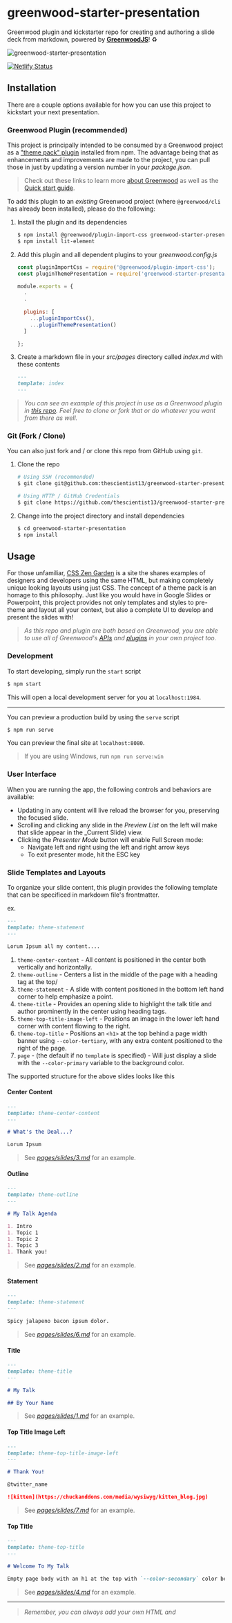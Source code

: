 # greenwood-starter-presentation

Greenwood plugin and kickstarter repo for creating and authoring a slide deck from markdown, powered by [**GreenwoodJS**](https://www.greenwoodjs.io/)!  ♻️

![greenwood-starter-presentation](./.github/images/greenwood-starter-presentation.png)

[![Netlify Status](https://api.netlify.com/api/v1/badges/f1bd02db-7f54-44d1-a3f2-b88b75db8167/deploy-status)](https://app.netlify.com/sites/awesome-bhaskara-b7d76c/deploys)

## Installation

There are a couple options available for how you can use this project to kickstart your next presentation.

### Greenwood Plugin (recommended)
This project is principally intended to be consumed by a Greenwood project as a ["theme pack" plugin](https://www.greenwoodjs.io/guides/theme-packs/) installed from npm.  The advantage being that as enhancements and improvements are made to the project, you can pull those in just by updating a version number in your _package.json_.


> Check out these links to learn more [about Greenwood](https://www.greenwoodjs.io/about/) as well as the [Quick start guide](https://www.greenwoodjs.io/getting-started/).

To add this plugin to an _existing_ Greenwood project (where `@greenwood/cli` has already been installed), please do the following:

1. Install the plugin and its dependencies
    ```sh
    $ npm install @greenwood/plugin-import-css greenwood-starter-presentation --save-dev
    $ npm install lit-element 
    ```
1. Add this plugin and all dependent plugins to your _greenwood.config.js_
    ```js
    const pluginImportCss = require('@greenwood/plugin-import-css');
    const pluginThemePresentation = require('greenwood-starter-presentation');

    module.exports = {
      .
      .
      
      plugins: [
        ...pluginImportCss(),
        ...pluginThemePresentation()
      ]

    };
    ```
1. Create a markdown file in your _src/pages_ directory called _index.md_ with these contents
    ```md
    ---
    template: index
    ---
    ```

> _You can see an example of this project in use as a Greenwood plugin in [this repo](https://github.com/thescientist13/knowing-your-tco).  Feel free to clone or fork that or do whatever you want from there as well._


### Git (Fork / Clone)

You can also just fork and / or clone this repo from GitHub using `git`.

1. Clone the repo
    ```sh
    # Using SSH (recommended)
    $ git clone git@github.com:thescientist13/greenwood-starter-presentation.git

    # Using HTTP / GitHub Credentials
    $ git clone https://github.com/thescientist13/greenwood-starter-presentation.git
    ```
1. Change into the project directory and install dependencies
    ```sh
    $ cd greenwood-starter-presentation
    $ npm install
    ```

## Usage

For those unfamiliar, [CSS Zen Garden](http://www.csszengarden.com/) is a site the shares examples of designers and developers using the same HTML, but making completely unique looking layouts using just CSS.  The concept of a theme pack is an homage to this philosophy.  Just like you would have in Google Slides or Powerpoint, this project provides not only templates and styles to pre-theme and layout all your context, but also a complete UI to develop and present the slides with!


> _As this repo and plugin are both based on Greenwood, you are able to use all of Greenwood's [APIs](https://www.greenwoodjs.io/docs/) and [plugins](https://www.greenwoodjs.io/plugins/) in your own project too._


### Development

To start developing, simply run the `start` script

```sh
$ npm start
```

This will open a local development server for you at `localhost:1984`.

----

You can preview a production build by using the `serve` script

```sh
$ npm run serve
```

You can preview the final site at `localhost:8080`.

> If you are using Windows, run `npm run serve:win`

### User Interface

When you are running the app, the following controls and behaviors are available:
- Updating in any content will live reload the browser for you, preserving the focused slide.
- Scrolling and clicking any slide in the _Preview List_ on the left will make that slide appear in the _Current Slide) view.
- Clicking the _Presenter Mode_ button will enable Full Screen mode:
  - Navigate left and right using the left and right arrow keys
  - To exit presenter mode, hit the ESC key

### Slide Templates and Layouts

To organize your slide content, this plugin provides the following template that can be specificed in markdown file's frontmatter.

ex.
```md
---
template: theme-statement
---

Lorum Ipsum all my content....
```

1. `theme-center-content` - All content is positioned in the center both vertically and horizontally.
1. `theme-outline` - Centers a list in the middle of the page with a heading tag at the top/
1. `theme-statement` - A slide with content positioned in the bottom left hand corner to help emphasize a point.
1. `theme-title` - Provides an opening slide to highlight the talk title and author prominently in the center using heading tags.
1. `theme-top-title-image-left` - Positions an image in the lower left hand corner with content flowing to the right.
1. `theme-top-title` - Positions an `<h1>` at the top behind a page width banner using `--color-tertiary`, with any extra content positioned to the right of the page.
1. `page` -  (the default if no `template` is specified) - Will just display a slide with the `--color-primary` variable to the background color.

The supported structure for the above slides looks like this

#### Center Content
```md
---
template: theme-center-content
---

# What's the Deal...?

Lorum Ipsum
```

> See [_pages/slides/3.md_](https://github.com/thescientist13/greenwood-starter-presentation/blob/master/src/pages/slides/3.md) for an example.

#### Outline
```md
---
template: theme-outline
---

# My Talk Agenda

1. Intro
1. Topic 1
1. Topic 2
1. Topic 3
1. Thank you!
```

> See [_pages/slides/2.md_](https://github.com/thescientist13/greenwood-starter-presentation/blob/master/src/pages/slides/3.md) for an example.

#### Statement
```md
---
template: theme-statement
---

Spicy jalapeno bacon ipsum dolor.
```

> See [_pages/slides/6.md_](https://github.com/thescientist13/greenwood-starter-presentation/blob/master/src/pages/slides/1.md) for an example.

#### Title
```md
---
template: theme-title
---

# My Talk

## By Your Name
```

> See [_pages/slides/1.md_](https://github.com/thescientist13/greenwood-starter-presentation/blob/master/src/pages/slides/1.md) for an example.


#### Top Title Image Left
```md
---
template: theme-top-title-image-left
---

# Thank You!

@twitter_name

![kitten](https://chuckanddons.com/media/wysiwyg/kitten_blog.jpg)
```

> See [_pages/slides/7.md_](https://github.com/thescientist13/greenwood-starter-presentation/blob/master/src/pages/slides/1.md) for an example.


#### Top Title
```md
---
template: theme-top-title
---

# Welcome To My Talk

Empty page body with an h1 at the top with `--color-secondary` color behind it as a top bar.
```

> See [_pages/slides/4.md_](https://github.com/thescientist13/greenwood-starter-presentation/blob/master/src/pages/slides/2.md) for an example.

----

> _Remember, you can always add your own HTML and <style> tags right into markdown.  Additionaly, Greenwood also supports ad-hoc and one off imports of CSS and JS via [frontmatter imports]() for extra customization!_

### Theming and Design System
The following global variables are provided to you to customize and override using [CSS custom properties](https://developer.mozilla.org/en-US/docs/Web/CSS/Using_CSS_custom_properties).

```css
:root {
  --color-primary: #135;
  --color-secondary: #74b238;
  --color-tertiary: #2b85da;
  --color-text-light: #efefef;
  --color-text-dark: #020202;
  --font-family: 'Optima', sans-serif;
  --font-size: 1.5rem;
  --backgroundUrl: url('../assets/background.jpg');
}

:host {
  --color-primary: #135;
  --color-secondary: #74b238;
  --color-tertiary: #2b85da;
  --color-text-light: #efefef;
  --color-text-dark: #020202;
  --font-family: 'Optima', sans-serif;
  --font-size: 1.5rem;
  --backgroundUrl: url('../assets/background.jpg');
}
```

## Support and Upgrades

### Known Issues

There a few open items in our issue tracker as we work to an [initial 1.0.0 release](https://github.com/thescientist13/greenwood-starter-presentation/milestone/1).  It would also be useful to be familiar with Greenwood's [Theme Pack FAQ](https://www.greenwoodjs.io/guides/theme-packs/#faq) if something isn't working as expected.

### Upgrades

To stay up to date with this repo depends on how you initialized your project or repo.

#### Plugin

If you using the plugin, any upgrades should just be as simple as uprading the version of this plugin in your _package.json_ using your package manager of choice.

```sh
# npm
$ npm install greenwood-starter-presentation

# yarn
$ yarn upgrade greenwood-starter-presentation --latest
```

#### Git

If you cloned this repo, then you should just be able to pull
```sh
$ git pull origin master
```

If you forked, make sure to add this repo as an upstream and pull changes in as needed
```sh
# use SSH (recommended) or HTTPS depending on your needs
$ git remote add upsteam git@github.com:thescientist13/greenwood-starter-presentation.git
$ git fetch upstream master
$ git checkout master
$ git merge upstream/master
```

> ⚠️ Note: By using git and this project, be aware that pulling in upstream changes could likely be prone to merge conflicts if you are changing anything other than _src/pages_.